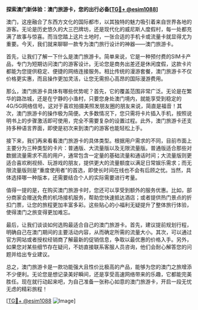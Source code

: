 **探索澳门新体验：澳门旅游卡，您的出行必备[[TG💪+ @esim1088](https://t.me/s/esim1088)]**

澳门，这座融合了东西方文化的国际都市，以其独特的魅力吸引着来自世界各地的游客。无论是历史悠久的大三巴牌坊，还是现代化的威尼斯人度假村，每一处都充满了故事与惊喜。而当您踏上这片土地时，一张合适的手机卡或流量卡就显得尤为重要。今天，我们就来聊聊一款专为澳门旅行设计的神器——澳门旅游卡。

首先，让我们了解一下什么是澳门旅游卡。简单来说，它是一种预付费的SIM卡产品，专门为短期访问澳门的游客设计。无论您是商务出差还是休闲度假，这款卡片都能为您提供稳定、便捷的网络连接服务。相比传统的漫游套餐，澳门旅游卡不仅价格更实惠，而且操作更加灵活，让您无需担心高昂的国际漫游费用。

那么，澳门旅游卡具体有哪些优势呢？首先，它的覆盖范围非常广泛。无论是在繁华的路氹城，还是在宁静的小渔村，只要您身处澳门境内，就能享受到稳定的4G/5G网络信号。这对于喜欢拍摄美照发朋友圈的朋友来说，简直是福音！其次，澳门旅游卡的操作极为简便。大多数情况下，您只需将卡片插入手机，按照说明书上的步骤激活即可使用，完全不需要复杂的设置过程。此外，澳门旅游卡还支持多种语言界面，即使是初次来到澳门的游客也能轻松上手。

接下来，我们再来看看澳门旅游卡的具体类型。根据用户需求的不同，目前市面上主要分为三种类型的卡片：普通版、大流量版以及无限流量版。普通版适合那些对数据流量需求不高的用户，通常包含一定量的基础流量和通话时间；大流量版则更适合喜欢刷视频、玩游戏的朋友，提供更大的流量额度以满足日常娱乐需求；而无限流量版则是“重度使用者”的首选，即使长时间在线也不会有后顾之忧。当然，具体选择哪一种版本，还需要结合个人的实际需要进行考量。

值得一提的是，在购买澳门旅游卡时，您还可以享受到额外的服务优惠。比如，部分商家会赠送免费的机场接机服务，帮助您快速抵达酒店；或者提供热门景点的折扣门票，让您的旅程更加丰富多彩。这些贴心的小福利无疑提升了整体旅行体验，使得澳门之旅变得更加难忘。

最后，让我们谈谈如何选购最适合自己的澳门旅游卡。首先，建议提前规划行程，明确自己在澳门期间的主要活动内容，从而确定所需的流量大小。其次，可以通过官方网站或者授权经销商了解最新的促销信息，争取以最优惠的价格入手。另外，如果您对某些细节存在疑问，不妨直接联系客服人员咨询，他们会耐心解答您的问题并给出专业建议。

总之，澳门旅游卡是一款功能强大且性价比极高的产品，能够为您的澳门之旅增添不少便利。无论您是想记录美好瞬间，还是享受高速网络带来的乐趣，它都能完美胜任。现在就行动起来吧，为自己准备一张称心如意的澳门旅游卡，开启一段无忧无虑的精彩旅程！

[[TG💪+ @esim1088](https://t.me/s/esim1088) ![Image](https://i.postimg.cc/4NQfJmqS/Snipaste-2025-05-13-00-14-12.png)]